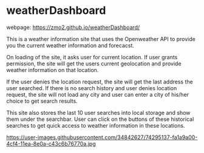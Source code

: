 # weatherDashboard

webpage: https://zmo2.github.io/weatherDashboard/

This is a weather information site that uses the Openweather API to provide you the current weather information and forecacst.

On loading of the site, it asks user for current location. If user grants permission, the site will get the users current geolocation and provide weather information on that location.

If the user denies the location request, the site will get the last address the user searched. If there is no search history and user denies location request, the site will not load any city and user can enter a city of his/her choice to get search results. 

This site also stores the last 10 user searches into local storage and show them under the searchbar. User can click on the buttons of these historical searches to get quick access to weather information in these locations. 

https://user-images.githubusercontent.com/34842627/74295137-fa1a9a00-4cf4-11ea-8e0a-c43c6b76770a.jpg
